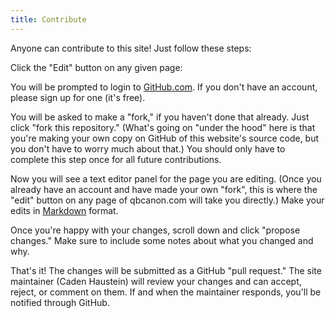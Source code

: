 ```yaml
---
title: Contribute
---
```


Anyone can contribute to this site! Just follow these steps:

Click the "Edit" button on any given page:

You will be prompted to login to [GitHub.com](https://www.github.com). If you don't have an account, please sign up for one (it's free).

You will be asked to make a "fork," if you haven't done that already. Just click "fork this repository." (What's going on "under the hood" here is that you're making your own copy on GitHub of this website's source code, but you don't have to worry much about that.) You should only have to complete this step once for all future contributions.

Now you will see a text editor panel for the page you are editing. (Once you already have an account and have made your own "fork", this is where the "edit" button on any page of qbcanon.com will take you directly.) Make your edits in [Markdown](https://github.github.com/gfm/) format.

Once you're happy with your changes, scroll down and click "propose changes." Make sure to include some notes about what you changed and why.

That's it! The changes will be submitted as a GitHub "pull request." The site maintainer (Caden Haustein) will review your changes and can accept, reject, or comment on them. If and when the maintainer responds, you'll be notified through GitHub.

